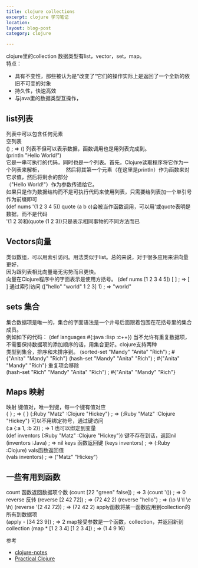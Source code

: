```yaml
---
title: clojure collections 
excerpt: clojure 学习笔记
location: 
layout: blog-post
category: clojure

---
```

clojure里的collection 数据类型有list，vector，set，map。      
特点：
* 具有不变性，那些被认为是“改变了“它们的操作实际上是返回了一个全新的依旧不可变的对象         
* 持久性，快速高效
* 与java里的数据类型互操作，　  

list列表 
-------
列表中可以包含任何元素		
空列表	  
	() ; => ()
列表不但可以表示数据，函数调用也是用列表完成到。       
	(println "Hello World!")		
它是一串可执行的代码，同时也是一个列表。首先，Clojure读取程序将它作为一个列表来解析，	　　　　
然后将其第一个元素（在这里是println）作为函数来对它求值，然后将剩余的部分　　　　　		
（"Hello World!"）作为参数传递给它。　　　　　	
如果只是作为数据结构而不是可执行代码来使用列表，只需要给列表加一个单引号作为前缀即可		
	(def nums '(1 2 3 4 5))
quote 
(a b c)会被当作函数调用，可以用'或quote表明是数据，而不是代码     
'(1 2 3)和(quote (1 2 3))只是表示相同事物的不同方法而已　　

Vectors向量
------------
类似数组，可以用索引访问。用法类似于list。总的来说，对于很多应用来讲向量更好，		
因为跟列表相比向量毫无劣势而且更快。　			
向量在Clojure程序中的字面表示是使用方括号。 
	(def nums [1 2 3 4 5])
	[ ] ; => [ ]
通过索引访问
	(["hello" "world" 1 2 3] 1) ; => "world"
	
sets 集合
--------------
集合数据项是唯一的，集合的字面语法是一个井号后面跟着包围在花括号里的集合成员。				
例如如下的代码：
	(def languages #{:java :lisp :c++})
当不允许有重复数据项，不需要保持数据项的添加顺序的话，用集合更好。clojure支持两种			
类型到集合，排序和未排序到。
	(sorted-set "Mandy" "Anita" "Rich") ; #{"Anita" "Mandy" "Rich"}
	(hash-set "Mandy" "Anita" "Rich") ; #{"Anita" "Mandy" "Rich"}
重复项会移除			
	(hash-set "Rich" "Mandy" "Anita" "Rich") ; #{"Anita" "Mandy" "Rich"}

Maps 映射
-----------
映射 键值对，唯一到键，每一个键有值对应						
	{ } ; => { }
	{:Ruby  "Matz"  :Clojure  "Hickey"} ; => {:Ruby  "Matz"  :Clojure  "Hickey"}
可以不用绑定符号，通过键访问				
	(:a {:a 1, :b 2}) ; => 1
也可以绑定到变量					
	(def  inventors  {:Ruby  "Matz"  :Clojure  "Hickey"})
键不存在到话，返回nil			
	(inventors :Java) ; => nil
keys 函数返回键
	(keys inventors) ; => (:Ruby :Clojure)
vals函数返回值			
	(vals inventors) ; => ("Matz" "Hickey")
	
一些有用到函数
------------------
count 函数返回数据项个数
	(count [22 "green" false]) ; => 3
	(count '()) ; => 0
reverse 反转
	(reverse [2 42 72]) ; => (72 42 2)
	(reverse "hello") ; => (\o \l \l \e \h)
	(reverse '(2 42 72)) ; => (72 42 2)
apply函数将某一函数应用到collection的所有到数据项	
	(apply - [34 23 9])  ; => 2
map接受参数是一个函数，collection，并返回新到collection
	(map * [1 2 3 4] [1 2 3 4]) ; => (1 4 9 16)

参考    
* [clojure-notes](http://clojure-notes.rubylearning.org/)
* [Practical Clojure](http://shu.im/books/4e9af8976cccb37698000531)







